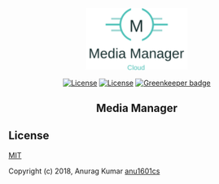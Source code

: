 <p align="center">
<a href="http://github.com/anu1601cs/media-manager" target="_blank" rel="noopener noreferrer">
<img width="200" src="public/img/icons/logo11.png" alt="Media Manager logo">
</a>
</p>

<p align="center">
<a href="http://github.com/anu1601cs/media-manager"><img src="https://img.shields.io/npm/l/vue.svg" alt="License"></a>
<a href="http://github.com/anu1601cs/media-manager"><img src="https://travis-ci.org/Anu1601CS/media-manager.svg?branch=master" alt="License"></a>
<a href="https://greenkeeper.io/"><img src="https://badges.greenkeeper.io/Anu1601CS/media-manager.svg" alt="Greenkeeper badge"></a>
</p>

<h2 align="center">Media Manager</h2>

## License

[MIT](http://opensource.org/licenses/MIT)

Copyright (c) 2018, Anurag Kumar [anu1601cs](http://github.com/anu1601cs/)
